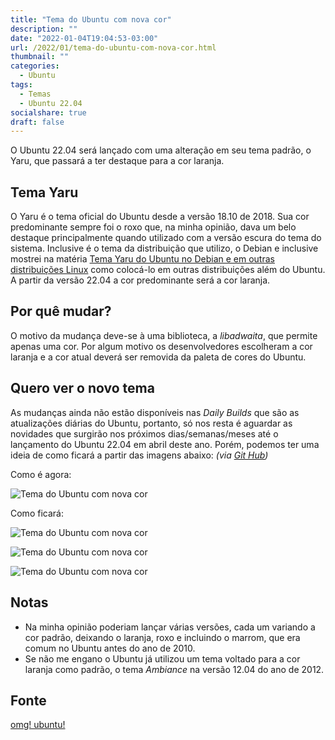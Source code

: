 ```yaml
---
title: "Tema do Ubuntu com nova cor"
description: ""
date: "2022-01-04T19:04:53-03:00"
url: /2022/01/tema-do-ubuntu-com-nova-cor.html
thumbnail: ""
categories:
  - Ubuntu
tags:
  - Temas
  - Ubuntu 22.04
socialshare: true
draft: false
---
```

O Ubuntu 22.04 será lançado com uma alteração em seu tema padrão, o Yaru, que passará a ter destaque para a cor laranja.

<!--more-->

## Tema Yaru

O Yaru é o tema oficial do Ubuntu desde a versão 18.10 de 2018. Sua cor predominante sempre foi o roxo que, na minha opinião, dava um belo destaque principalmente quando utilizado com a versão escura do tema do sistema. Inclusive é o tema da distribuição que utilizo, o Debian e inclusive mostrei na matéria <a href="https://info.wsouza.com.br/2020/03/tema-yaru-do-ubuntu-no-debian-e-em-outras-distribuicoes-linux.html" target="_blank">Tema Yaru do Ubuntu no Debian e em outras distribuições Linux</a> como colocá-lo em outras distribuições além do Ubuntu. A partir da versão 22.04 a cor predominante será a cor laranja.

## Por quê mudar?

O motivo da mudança deve-se à uma biblioteca, a _libadwaita_, que permite apenas uma cor. Por algum motivo os desenvolvedores escolheram a cor laranja e a cor atual deverá ser removida da paleta de cores do Ubuntu.

## Quero ver o novo tema

As mudanças ainda não estão disponíveis nas _Daily Builds_ que são as atualizações diárias do Ubuntu, portanto, só nos resta é aguardar as novidades que surgirão nos próximos dias/semanas/meses até o lançamento do Ubuntu 22.04 em abril deste ano. Porém, podemos ter uma ideia de como ficará a partir das imagens abaixo: _(via_ <a href="https://github.com/ubuntu/yaru/pull/3264" target="_blank">_Git Hub_</a>_)_

Como é agora:

![Tema do Ubuntu com nova cor](https://blogger.googleusercontent.com/img/a/AVvXsEiK-DjPSQg8KpDJs9BZZKBb9jzg66SkIiTR_yvz3WCKQLo-wzrSHVPoGBIx_B17gzHXn64PqH3kjx5DmZU6rPWPnVFaA9xcwmH2UfeAMCYDXve7yXf0WMYp6KE-mWhT7vs5rq5B49J_Z6LYehaSyvklwIGpUzg4fObSyKwx68VoR-HjF3nRUrxjRxnDNg "Tema do Ubuntu com nova cor")

Como ficará:

![Tema do Ubuntu com nova cor](https://blogger.googleusercontent.com/img/a/AVvXsEgpVrTMEnnET3p4TqRn_oyT1R6Vbv2Xs3zKqqaIzxkDh4EH33lxZynEdpIas48zM0Clw9nPnXQEXITb7QbIJME-upPViq0mMmt8tZ1qFYmJV0muI4kMoDkDN6juaZAjSaqi6gSwc00qDGdDK9hV8KxCoEr56G4wxE9RLLvV0Ajm8FdWHPa2IDI56kE9vQ "Tema do Ubuntu com nova cor")

![Tema do Ubuntu com nova cor](https://blogger.googleusercontent.com/img/a/AVvXsEgUbE-p4zaohwpcMc_7CHXfpkwbTIf5zW2uvC5eMQL-jMLvTW-ahiySmRnqaoRyXJoaJd6xYiT17wx8sktcCYoNAWihZ17AOt6In4tAMMyaCgtqob9HTZF56c8X_id-ul390pqs3iXUCBpFpymQtV3w1NQs_7MXgrANt427JNT8MmNF1mJPeszQ0ZferA "Tema do Ubuntu com nova cor")

![Tema do Ubuntu com nova cor](https://blogger.googleusercontent.com/img/a/AVvXsEi-SVYSVHgguZ_KR_p_WHPE5pFE76ZZiH1nJTL4suVrWzIwQfod0HJnKQ80ide1dG36DPassoPoXTvyOrdbvr-xP-xc3NBIm_h3Gg3FSCuM10TVj2bi6ug8gB_sxE-2lF_fZWWmk4UvXwo1SYMuLePhKjtu0-Mg-rbFgLY78E8JcI53zvCvM6pIarB-bQ "Tema do Ubuntu com nova cor")

## Notas

* Na minha opinião poderiam lançar várias versões, cada um variando a cor padrão, deixando o laranja, roxo e incluindo o marrom, que era comum no Ubuntu antes do ano de 2010.
* Se não me engano o Ubuntu já utilizou um tema voltado para a cor laranja como padrão, o tema _Ambiance_ na versão 12.04 do ano de 2012.


## Fonte

<a href="https://www.omgubuntu.co.uk/2021/12/ubuntu-22-04-yaru-theme-orange-refresh" target="_blank">omg! ubuntu!</a>
